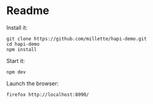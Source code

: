 # Readme

Install it:
```
git clone https://github.com/millette/hapi-demo.git
cd hapi-demo
npm install
```

Start it:
```
npm dev
```

Launch the browser:
```
firefox http://localhost:8090/
```
